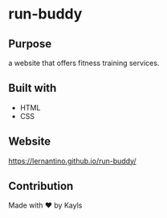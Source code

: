 # run-buddy

## Purpose
a website that offers fitness training services.

## Built with 
* HTML 
* CSS

## Website
https://lernantino.github.io/run-buddy/

## Contribution
Made with ❤️ by Kayls
